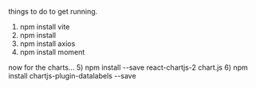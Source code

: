 things to do to get running.
1) npm install vite
2) npm install
3) npm install axios
4) npm install moment

now for the charts...
5) npm install --save react-chartjs-2 chart.js
6) npm install chartjs-plugin-datalabels --save